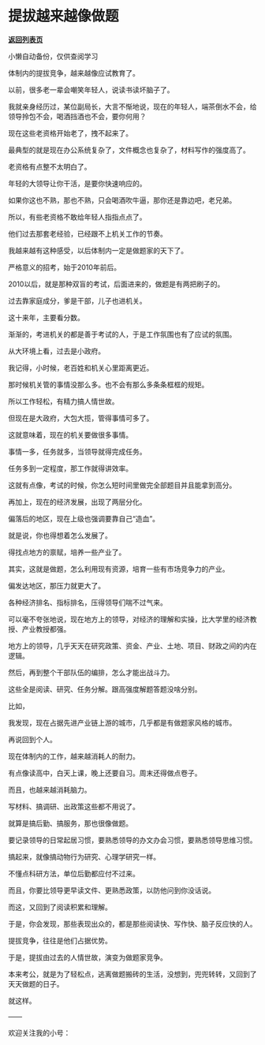 # 提拔越来越像做题

[**返回列表页**](/gzh/费曼的小茶馆)

小懒自动备份，仅供查阅学习

体制内的提拔竞争，越来越像应试教育了。

  

以前，很多老一辈会嘲笑年轻人，说读书读坏脑子了。

  

我就亲身经历过，某位副局长，大言不惭地说，现在的年轻人，端茶倒水不会，给领导拎包不会，喝酒挡酒也不会，要你何用？

  

现在这些老资格开始老了，拽不起来了。

  

最典型的就是现在办公系统复杂了，文件概念也复杂了，材料写作的强度高了。

  

老资格有点整不太明白了。

  

年轻的大领导让你干活，是要你快速响应的。

  

如果你这也不熟，那也不熟，只会喝酒吹牛逼，那你还是靠边吧，老兄弟。

  

所以，有些老资格不敢给年轻人指指点点了。

  

他们过去那套老经验，已经跟不上机关工作的节奏。

  

我越来越有这种感受，以后体制内一定是做题家的天下了。

  

严格意义的招考，始于2010年前后。

  

2010以后，就是那种双盲的考试，后面进来的，做题是有两把刷子的。

  

过去靠家庭成分，爹是干部，儿子也进机关。

  

这十来年，主要看分数。

  

渐渐的，考进机关的都是善于考试的人，于是工作氛围也有了应试的氛围。

  

从大环境上看，过去是小政府。

  

我记得，小时候，老百姓和机关心里距离更近。

  

那时候机关管的事情没那么多。也不会有那么多条条框框的规矩。

  

所以工作轻松，有精力搞人情世故。

  

但现在是大政府，大包大揽，管得事情可多了。

  

这就意味着，现在的机关要做很多事情。

  

事情一多，任务就多，当领导就得完成任务。

  

任务多到一定程度，那工作就得讲效率。

  

这就有点像，考试的时候，你怎么短时间里做完全部题目并且能拿到高分。

  

再加上，现在的经济发展，出现了两层分化。

  

偏落后的地区，现在上级也强调要靠自己“造血”。

  

就是说，你也得想着怎么发展了。

  

得找点地方的禀赋，培养一些产业了。

  

其实，这就是做题，怎么利用现有资源，培育一些有市场竞争力的产业。

  

偏发达地区，那压力就更大了。

  

各种经济排名、指标排名，压得领导们喘不过气来。

  

可以毫不夸张地说，现在地方上的领导，对经济的理解和实操，比大学里的经济教授、产业教授都强。

  

地方上的领导，几乎天天在研究政策、资金、产业、土地、项目、财政之间的内在逻辑。

  

然后，再到整个干部队伍的编排，怎么才能出战斗力。

  

这些全是阅读、研究、任务分解。跟高强度解题答题没啥分别。

  

比如，

  

我发现，现在占据先进产业链上游的城市，几乎都是有做题家风格的城市。

  

再说回到个人。

  

现在体制内的工作，越来越消耗人的耐力。

  

有点像读高中，白天上课，晚上还要自习。周末还得做点卷子。

  

而且，也越来越消耗脑力。

  

写材料、搞调研、出政策这些都不用说了。

  

就算是搞后勤、搞服务，那也很像做题。

  

要记录领导的日常起居习惯，要熟悉领导的办文办会习惯，要熟悉领导思维习惯。

  

搞起来，就像搞动物行为研究、心理学研究一样。

  

不懂点科研方法，单位后勤都应付不过来。

  

而且，你要比领导更早读文件、更熟悉政策，以防他问到你没话说。

  

而这，又回到了阅读积累和理解。

  

于是，你会发现，那些表现出众的，都是那些阅读快、写作快、脑子反应快的人。

  

提拔竞争，往往是他们占据优势。

  

于是，提拔由过去的人情世故，演变为做题家竞争。

  

本来考公，就是为了轻松点，逃离做题搬砖的生活，没想到，兜兜转转，又回到了天天做题的日子。

  

就这样。

  

——

欢迎关注我的小号：

